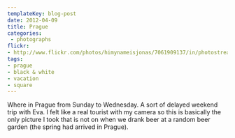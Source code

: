 ```yaml
---
templateKey: blog-post
date: 2012-04-09
title: Prague
categories:
 - photographs
flickr:
- http://www.flickr.com/photos/himynameisjonas/7061909137/in/photostream
tags:
- prague
- black & white
- vacation
- square
---
```

Where in Prague from Sunday to Wednesday. A sort of delayed weekend trip with Eva. I felt like a real tourist with my camera so this is basically the only picture I took that is not on when we drank beer at a random beer garden (the spring had arrived in Prague).
